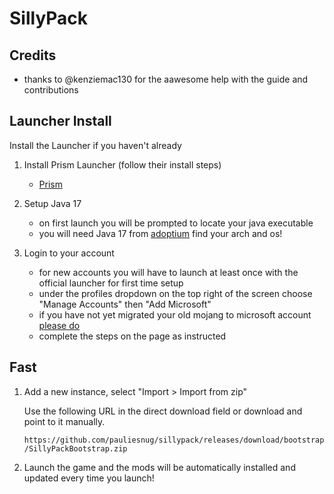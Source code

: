 # SillyPack

## Credits

- thanks to @kenziemac130 for the aawesome help with the guide and contributions

## Launcher Install

Install the Launcher if you haven't already

1. Install Prism Launcher (follow their install steps)
    - [Prism](https://prismlauncher.org/)

2. Setup Java 17
    - on first launch you will be prompted to locate your java executable
    - you will need Java 17 from [adoptium](https://adoptium.net/temurin/releases/?version=17) find your arch and os!

3. Login to your account
    - for new accounts you will have to launch at least once with the official launcher for first time setup
    - under the profiles dropdown on the top right of the screen choose "Manage Accounts" then "Add Microsoft"
    - if you have not yet migrated your old mojang to microsoft account [please do](https://www.minecraft.net/en-us/login?view=mojang)
    - complete the steps on the page as instructed

## Fast

1. Add a new instance, select "Import > Import from zip"

    Use the following URL in the direct download field or download and point to it manually.

    `https://github.com/pauliesnug/sillypack/releases/download/bootstrap/SillyPackBootstrap.zip`

2. Launch the game and the mods will be automatically installed and updated every time you launch!

